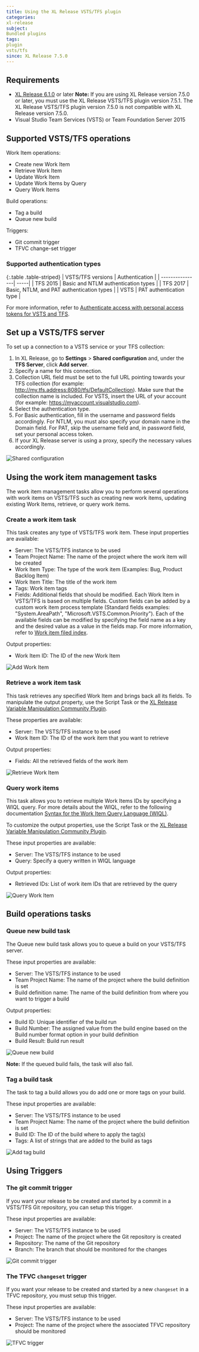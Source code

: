 ```yaml
---
title: Using the XL Release VSTS/TFS plugin
categories:
xl-release
subject:
Bundled plugins
tags:
plugin
vsts/tfs
since: XL Release 7.5.0
---
```


## Requirements

* [XL Release 6.1.0](/xl-release/concept/requirements-for-installing-xl-release.html) or later
**Note:** If you are using XL Release version 7.5.0 or later, you must use the XL Release VSTS/TFS plugin version 7.5.1. The XL Release VSTS/TFS plugin version 7.5.0 is not compatible with XL Release version 7.5.0.
* Visual Studio Team Services (VSTS) or Team Foundation Server 2015

## Supported VSTS/TFS operations

Work Item operations:

* Create new Work Item
* Retrieve Work Item
* Update Work Item
* Update Work Items by Query
* Query Work Items

Build operations:

* Tag a build
* Queue new build

Triggers:

* Git commit trigger
* TFVC change-set trigger

### Supported authentication types

{:.table .table-striped}
| VSTS/TFS versions | Authentication |
| ----------------| -----|
| TFS 2015 | Basic and NTLM authentication types |
| TFS 2017 | Basic, NTLM, and PAT authentication types |
| VSTS | PAT authentication type |

For more information, refer to [Authenticate access with personal access tokens for VSTS and TFS](https://docs.microsoft.com/en-us/vsts/accounts/use-personal-access-tokens-to-authenticate).

## Set up a VSTS/TFS server

To set up a connection to a VSTS service or your TFS collection:

1. In XL Release, go to **Settings** > **Shared configuration** and, under the **TFS Server**, click **Add server**.
1. Specify a name for this connection.
1. Collection URL field must be set to the full URL pointing towards your TFS collection (for example: http://my.tfs.address:8080/tfs/DefaultCollection). Make sure that the collection name is included. For VSTS, insert the URL of your account (for example: https://myaccount.visualstudio.com).
1. Select the authentication type.
1. For Basic authentication, fill in the username and password fields accordingly. For NTLM, you must also specify your domain name in the Domain field. For PAT, skip the username field and, in password field, set your personal access token.
1. If your XL Release server is using a proxy, specify the necessary values accordingly.

![Shared configuration](../images/shared-configuration.png)

## Using the work item management tasks

The work item management tasks allow you to perform several operations with work items on VSTS/TFS such as creating new work items, updating existing Work Items, retrieve, or query work items.

### Create a work item task

This task creates any type of VSTS/TFS work item. These input properties are available:

* Server: The VSTS/TFS instance to be used
* Team Project Name: The name of the project where the work item will be created
* Work Item Type: The type of the work item (Examples: Bug, Product Backlog Item)
* Work Item Title: The title of the work item
* Tags: Work item tags
* Fields: Additional fields that should be modified. Each Work Item in VSTS/TFS is based on multiple fields. Custom fields can be added by a custom work item process template (Standard fields examples: "System.AreaPath", "Microsoft.VSTS.Common.Priority"). Each of the available fields can be modified by specifying the field name as a key and the desired value as a value in the fields map. For more information, refer to [Work item filed index](https://docs.microsoft.com/en-us/vsts/work/work-items/guidance/work-item-field).

Output properties:

* Work Item ID: The ID of the new Work Item

![Add Work Item](../images/add-work-item.png)

### Retrieve a work item task

This task retrieves any specified Work Item and brings back all its fields. To manipulate the output property, use the Script Task or the [XL Release Variable Manipulation Community Plugin](https://github.com/xebialabs-community/xlr-variable-manipulation-plugin).

These properties are available:

* Server: The VSTS/TFS instance to be used
* Work Item ID: The ID of the work item that you want to retrieve

Output properties:

* Fields: All the retrieved fields of the work item

![Retrieve Work Item](../images/get-work-item.png)

### Query work items

This task allows you to retrieve multiple Work Items IDs by specifying a WIQL query. For more details about the WIQL, refer to the following documentation [Syntax for the Work Item Query Language (WIQL)](https://docs.microsoft.com/en-za/vsts/collaborate/wiql-syntax).

To customize the output properties, use the Script Task or the [XL Release Variable Manipulation Community Plugin](https://github.com/xebialabs-community/xlr-variable-manipulation-plugin).

These input properties are available:

* Server: The VSTS/TFS instance to be used
* Query: Specify a query written in WIQL language

Output properties:

* Retrieved IDs: List of work item IDs that are retrieved by the query

![Query Work Item](../images/query-work-items.png)

## Build operations tasks

### Queue new build task

The Queue new build task allows you to queue a build on your VSTS/TFS server.

These input properties are available:

* Server: The VSTS/TFS instance to be used
* Team Project Name: The name of the project where the build definition is set
* Build definition name: The name of the build definition from where you want to trigger a build

Output properties:

* Build ID: Unique identifier of the build run
* Build Number: The assigned value from the build engine based on the Build number format option in your build definition
* Build Result: Build run result

![Queue new build](../images/queue-new-build.png)

**Note:** If the queued build fails, the task will also fail.

### Tag a build task

The task to tag a build allows you do add one or more tags on your build.

These input properties are available:

* Server: The VSTS/TFS instance to be used
* Team Project Name: The name of the project where the build definition is set
* Build ID: The ID of the build where to apply the tag(s)
* Tags: A list of strings that are added to the build as tags

![Add tag build](../images/add-tag-build.png)

## Using Triggers

### The git commit trigger

If you want your release to be created and started by a commit in a VSTS/TFS Git repository, you can setup this trigger.

These input properties are available:

* Server: The VSTS/TFS instance to be used
* Project: The name of the project where the Git repository is created
* Repository: The name of the Git repository
* Branch: The branch that should be monitored for the changes

![Git commit trigger](../images/git-trigger.png)

### The TFVC `changeset` trigger

If you want your release to be created and started by a new `changeset` in a TFVC repository, you must setup this trigger.

These input properties are available:

* Server: The VSTS/TFS instance to be used
* Project: The name of the project where the associated TFVC repository should be monitored

![TFVC trigger](../images/tfvc-trigger.png)
